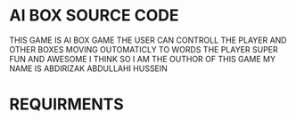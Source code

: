 # AI BOX SOURCE CODE

THIS GAME IS AI BOX GAME THE USER CAN CONTROLL THE PLAYER AND OTHER BOXES MOVING OUTOMATICLY
TO WORDS THE PLAYER
SUPER FUN AND AWESOME I THINK SO I AM THE OUTHOR OF THIS GAME MY NAME IS ABDIRIZAK ABDULLAHI HUSSEIN

# REQUIRMENTS 
<!-- install pygame module -->
<!-- then see how my code works  -->
<!-- download the images in my repo -->
<!-- GOOD LUCK! -->